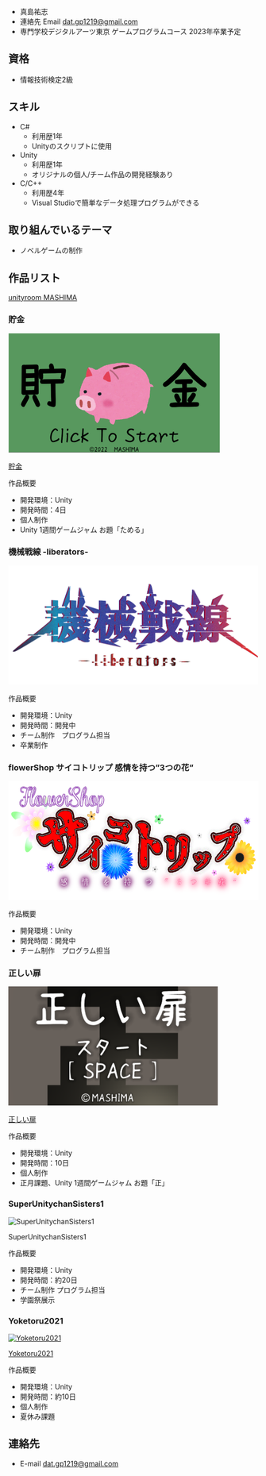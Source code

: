 

- 真島祐志
- 連絡先 Email [dat.gp1219@gmail.com](mailto:dat.gp1219@gmail.com)
- 専門学校デジタルアーツ東京 ゲームプログラムコース 2023年卒業予定

## 資格
- 情報技術検定2級

## スキル
- C#
  - 利用歴1年
  - Unityのスクリプトに使用
- Unity
  - 利用歴1年
  - オリジナルの個人/チーム作品の開発経験あり
- C/C++
  - 利用歴4年
  - Visual Studioで簡単なデータ処理プログラムができる

## 取り組んでいるテーマ
- ノベルゲームの制作

## 作品リスト

[unityroom MASHIMA](https://unityroom.com/users/gxkhm78p51nuqca0ot9l)

### 貯金
[<img src="Images/tyokin.png" alt="貯金" style="height: 240px">](https://unityroom.com/games/tyokin)

[貯金](https://unityroom.com/games/tyokin)

作品概要

- 開発環境：Unity
- 開発時間：4日
- 個人制作
- Unity 1週間ゲームジャム お題「ためる」

### 機械戦線 -liberators-
<img src="Images/kikaisensen.png" alt="機械戦線" style="height: 240px">

作品概要

- 開発環境：Unity
- 開発時間：開発中
- チーム制作　プログラム担当
- 卒業制作

### flowerShop サイコトリップ 感情を持つ”3つの花”
<img src="Images/Title.png" alt="サイコトリップ" style="height: 240px">

作品概要

- 開発環境：Unity
- 開発時間：開発中
- チーム制作　プログラム担当

### 正しい扉
[<img src="Images/tadasi.png" alt="正しい扉" style="height: 240px">](https://unityroom.com/games/tadasii)

[正しい扉](https://unityroom.com/games/tadasii)

作品概要

- 開発環境：Unity
- 開発時間：10日
- 個人制作
- 正月課題、Unity 1週間ゲームジャム お題「正」

### SuperUnitychanSisters1
<img src="Images/DATposter.png" alt="SuperUnitychanSisters1" style="height: 240px">

SuperUnitychanSisters1

作品概要

- 開発環境：Unity
- 開発時間：約20日
- チーム制作  プログラム担当
- 学園祭展示

### Yoketoru2021
[<img src="Images/image.png" alt="Yoketoru2021" style="height: 240px">](https://unityroom.com/games/yoketoru2021_m)

[Yoketoru2021](https://unityroom.com/games/yoketoru2021_m)

作品概要

- 開発環境：Unity
- 開発時間：約10日
- 個人制作
- 夏休み課題

## 連絡先
- E-mail [dat.gp1219@gmail.com](mailto:dat.gp1219@gmail.com)

